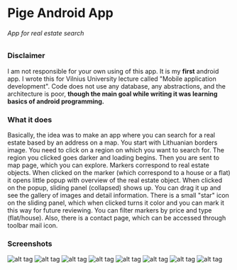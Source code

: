 # Pige Android App
###### App for real estate search

### Disclaimer
I am not responsible for your own using of this app. 
It is my **first** android app. I wrote this for Vilnius University lecture called "Mobile application development".
Code does not use any database, any abstractions, and the architecture is poor, 
**though the main goal while writing it was learning basics of android programming.**

### What it does
Basically, the idea was to make an app where you can search for a real estate based by an address on a map.
You start with Lithuanian borders image. You need to click on a region on which you want to search for. The region you clicked goes darker and loading begins.
Then you are sent to map page, which you can explore. Markers correspond to real estate objects.
When clicked on the marker (which correspond to a house or a flat) it opens little popup with overview of the real estate object.
When clicked on the popup, sliding panel (collapsed) shows up. You can drag it up and see the gallery of images and detail information.
There is a small "star" icon on the sliding panel, which when clicked turns it color and you can mark it this way for future reviewing.
You can filter markers by price and type (flat/house).
Also, there is a contact page, which can be accessed through toolbar mail icon.

### Screenshots
![alt tag](http://dziaugys.com/pige/welcome.png)
![alt tag](http://dziaugys.com/pige/map.png)
![alt tag](http://dziaugys.com/pige/marker.png)
![alt tag](http://dziaugys.com/pige/filter.png)
![alt tag](http://dziaugys.com/pige/slidingPanelCollapsed.png)
![alt tag](http://dziaugys.com/pige/slidingPanelMoving.png)
![alt tag](http://dziaugys.com/pige/details.png)
![alt tag](http://dziaugys.com/pige/viewpager.png)



